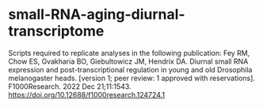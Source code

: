 # small-RNA-aging-diurnal-transcriptome

Scripts required to replicate analyses in the following publication:
Fey RM, Chow ES, Gvakharia BO, Giebultowicz JM, Hendrix DA. Diurnal small RNA expression and post-transcriptional regulation in young and old Drosophila melanogaster heads. [version 1; peer review: 1 approved with reservations]. F1000Research. 2022 Dec 21;11:1543.  
https://doi.org/10.12688/f1000research.124724.1 
